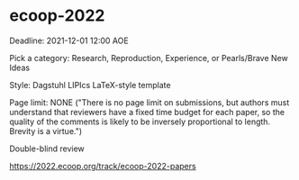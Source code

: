 ecoop-2022
===

Deadline: 2021-12-01 12:00 AOE

Pick a category: Research, Reproduction, Experience, or Pearls/Brave New Ideas

Style: Dagstuhl LIPIcs LaTeX-style template

Page limit: NONE ("There is no page limit on submissions, but authors must
                    understand that reviewers have a fixed time budget for each
                    paper, so the quality of the comments is likely to be
                    inversely proportional to length. Brevity is a virtue.")

Double-blind review

<https://2022.ecoop.org/track/ecoop-2022-papers>


